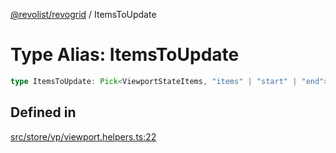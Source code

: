 [@revolist/revogrid](README.md) / ItemsToUpdate

# Type Alias: ItemsToUpdate

```ts
type ItemsToUpdate: Pick<ViewportStateItems, "items" | "start" | "end">;
```

## Defined in

[src/store/vp/viewport.helpers.ts:22](https://github.com/revolist/revogrid/blob/0b52000f7477669f9da5b2b768b7ac1b608db9f9/src/store/vp/viewport.helpers.ts#L22)
